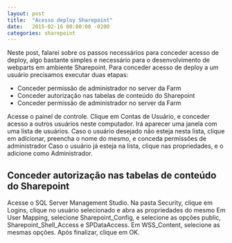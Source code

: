 ```yaml
---
layout: post
title:  "Acesso deploy Sharepoint"
date:   2015-02-16 00:00:00 -0200
categories: sharepoint
---
```

Neste post, falarei sobre os passos necessários para conceder acesso de deploy, algo bastante simples e necessário para o desenvolvimento de webparts em ambiente Sharepoint. Para conceder acesso de deploy a um usuário precisamos executar duas etapas:

* Conceder permissão de administrador no server da Farm
* Conceder autorização nas tabelas de conteúdo do Sharepoint
* Conceder permissão de administrador no server da Farm

Acesse o painel de controle. Clique em Contas de Usuário, e conceder acesso a outros usuários neste computador. Irá aparecer uma janela com uma lista de usuários. Caso o usuário desejado não esteja nesta lista, clique em adicionar, preencha o nome do mesmo, e conceda permissões de administrador Caso o usuário já esteja na lista, clique nas propriedades, e o adicione como Administrador.

## Conceder autorização nas tabelas de conteúdo do Sharepoint

Acesse o SQL Server Management Studio. Na pasta Security, clique em Logins, clique no usuário selecionado e abra as propriedades do mesmo Em User Mapping, selecione Sharepoint_Config, e selecione as opções public, Sharepoint_Shell_Access e SPDataAccess. Em WSS_Content, selecione as mesmas opções. Após finalizar, clique em OK.